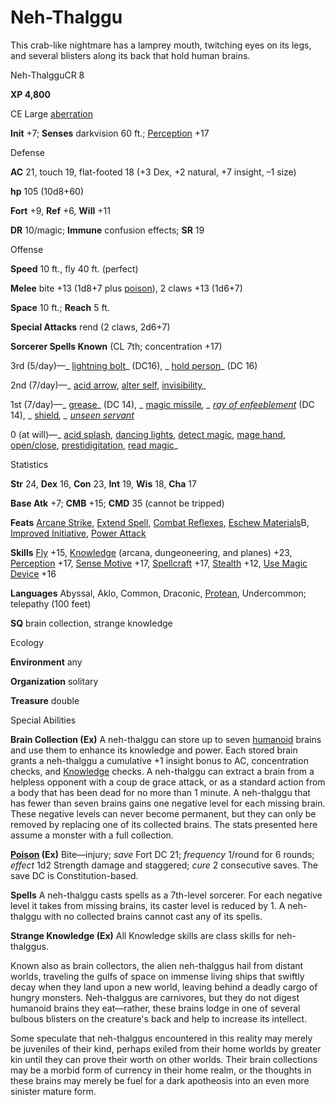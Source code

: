 # Neh-Thalggu

This crab-like nightmare has a lamprey mouth, twitching eyes on its legs, and several blisters along its back that hold human brains.

Neh-ThalgguCR 8

**XP 4,800**

CE Large [aberration](/pathfinderRPG/prd/monsters/creatureTypes.html#_aberration)

**Init** +7; **Senses** darkvision 60 ft.; [Perception](/pathfinderRPG/prd/additionalMonsters/../skills/perception.html#_perception) +17

Defense

**AC** 21, touch 19, flat-footed 18 (+3 Dex, +2 natural, +7 insight, –1 size)

**hp** 105 (10d8+60)

**Fort** +9, **Ref** +6, **Will** +11

**DR** 10/magic; **Immune** confusion effects; **SR** 19

Offense

**Speed** 10 ft., fly 40 ft. (perfect)

**Melee** bite +13 (1d8+7 plus [poison](/pathfinderRPG/prd/monsters/universalMonsterRules.html#_poison-(ex-or-su))), 2 claws +13 (1d6+7)

**Space** 10 ft.; **Reach** 5 ft.

**Special Attacks** rend (2 claws, 2d6+7)

**Sorcerer Spells Known** (CL 7th; concentration +17)

3rd (5/day)—_ [lightning bolt](/pathfinderRPG/prd/additionalMonsters/../spells/lightningBolt.html#_lightning-bolt)_ (DC16), _ [hold person](/pathfinderRPG/prd/additionalMonsters/../spells/holdPerson.html#_hold-person)_ (DC 16)

2nd (7/day)—_ [acid arrow](/pathfinderRPG/prd/additionalMonsters/../spells/acidArrow.html#_acid-arrow), [alter self](/pathfinderRPG/prd/additionalMonsters/../spells/alterSelf.html#_alter-self), [invisibility](/pathfinderRPG/prd/additionalMonsters/../spells/invisibility.html#_invisibility)_

1st (7/day)—_ [grease](/pathfinderRPG/prd/additionalMonsters/../spells/grease.html#_grease)_ (DC 14), _ [magic missile](/pathfinderRPG/prd/additionalMonsters/../spells/magicMissile.html#_magic-missile)_, _ [ray of enfeeblement](/pathfinderRPG/prd/additionalMonsters/../spells/rayOfEnfeeblement.html#_ray-of-enfeeblement)_ (DC 14), _ [shield](/pathfinderRPG/prd/additionalMonsters/../spells/shield.html#_shield)_, _ [unseen servant](/pathfinderRPG/prd/additionalMonsters/../spells/unseenServant.html#_unseen-servant)_

0 (at will)—_ [acid splash](/pathfinderRPG/prd/additionalMonsters/../spells/acidSplash.html#_acid-splash), [dancing lights](/pathfinderRPG/prd/additionalMonsters/../spells/dancingLights.html#_dancing-lights), [detect magic](/pathfinderRPG/prd/additionalMonsters/../spells/detectMagic.html#_detect-magic), [mage hand](/pathfinderRPG/prd/additionalMonsters/../spells/mageHand.html#_mage-hand), [open/close](/pathfinderRPG/prd/additionalMonsters/../spells/openClose.html#_open-close), [prestidigitation](/pathfinderRPG/prd/additionalMonsters/../spells/prestidigitation.html#_prestidigitation), [read magic](/pathfinderRPG/prd/additionalMonsters/../spells/readMagic.html#_read-magic)_

Statistics

**Str** 24, **Dex** 16, **Con** 23, **Int** 19, **Wis** 18, **Cha** 17

**Base Atk** +7; **CMB** +15; **CMD** 35 (cannot be tripped)

**Feats** [Arcane Strike](/pathfinderRPG/prd/additionalMonsters/../feats.html#_arcane-strike), [Extend Spell](/pathfinderRPG/prd/additionalMonsters/../feats.html#_extend-spell), [Combat Reflexes](/pathfinderRPG/prd/additionalMonsters/../feats.html#_combat-reflexes), [Eschew Materials](/pathfinderRPG/prd/additionalMonsters/../feats.html#_eschew-materials)B, [Improved Initiative](/pathfinderRPG/prd/additionalMonsters/../feats.html#_improved-initiative), [Power Attack](/pathfinderRPG/prd/additionalMonsters/../feats.html#_power-attack)

**Skills** [Fly](/pathfinderRPG/prd/additionalMonsters/../skills/fly.html#_fly) +15, [Knowledge](/pathfinderRPG/prd/additionalMonsters/../skills/knowledge.html#_knowledge) (arcana, dungeoneering, and planes) +23, [Perception](/pathfinderRPG/prd/additionalMonsters/../skills/perception.html#_perception) +17, [Sense Motive](/pathfinderRPG/prd/additionalMonsters/../skills/senseMotive.html#_sense-motive) +17, [Spellcraft](/pathfinderRPG/prd/additionalMonsters/../skills/spellcraft.html#_spellcraft) +17, [Stealth](/pathfinderRPG/prd/additionalMonsters/../skills/stealth.html#_stealth) +12, [Use Magic Device](/pathfinderRPG/prd/additionalMonsters/../skills/useMagicDevice.html#_use-magic-device) +16

**Languages** Abyssal, Aklo, Common, Draconic, [Protean](/pathfinderRPG/prd/monsters/creatureTypes.html#_protean-subtype), Undercommon; telepathy (100 feet)

**SQ** brain collection, strange knowledge

Ecology

**Environment** any

**Organization** solitary

**Treasure** double

Special Abilities

**Brain Collection (Ex)** A neh-thalggu can store up to seven [humanoid](/pathfinderRPG/prd/monsters/creatureTypes.html#_humanoid) brains and use them to enhance its knowledge and power. Each stored brain grants a neh-thalggu a cumulative +1 insight bonus to AC, concentration checks, and [Knowledge](/pathfinderRPG/prd/additionalMonsters/../skills/knowledge.html#_knowledge) checks. A neh-thalggu can extract a brain from a helpless opponent with a coup de grace attack, or as a standard action from a body that has been dead for no more than 1 minute. A neh-thalggu that has fewer than seven brains gains one negative level for each missing brain. These negative levels can never become permanent, but they can only be removed by replacing one of its collected brains. The stats presented here assume a monster with a full collection.

**[Poison](/pathfinderRPG/prd/monsters/universalMonsterRules.html#_poison-(ex-or-su)) (Ex)** Bite—injury; _save_ Fort DC 21; _frequency_ 1/round for 6 rounds; _effect_ 1d2 Strength damage and staggered; _cure_ 2 consecutive saves. The save DC is Constitution-based.

**Spells** A neh-thalggu casts spells as a 7th-level sorcerer. For each negative level it takes from missing brains, its caster level is reduced by 1. A neh-thalggu with no collected brains cannot cast any of its spells.

**Strange Knowledge (Ex)** All Knowledge skills are class skills for neh-thalggus.

Known also as brain collectors, the alien neh-thalggus hail from distant worlds, traveling the gulfs of space on immense living ships that swiftly decay when they land upon a new world, leaving behind a deadly cargo of hungry monsters. Neh-thalggus are carnivores, but they do not digest humanoid brains they eat—rather, these brains lodge in one of several bulbous blisters on the creature's back and help to increase its intellect.

Some speculate that neh-thalggus encountered in this reality may merely be juveniles of their kind, perhaps exiled from their home worlds by greater kin until they can prove their worth on other worlds. Their brain collections may be a morbid form of currency in their home realm, or the thoughts in these brains may merely be fuel for a dark apotheosis into an even more sinister mature form.

